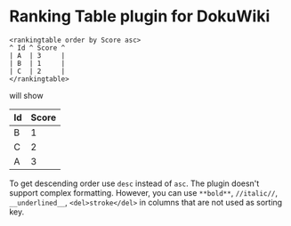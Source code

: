 # Ranking Table plugin for DokuWiki


```
<rankingtable order by Score asc>
^ Id ^ Score ^
| A  | 3     |
| B  | 1     |
| C  | 2     |
</rankingtable>
```

will show

| Id  | Score |
|-----|-------|
| B   | 1     |
| C   | 2     |
| A   | 3     |


To get descending order use `desc` instead of `asc`.
The plugin doesn't support complex formatting.
However, you can use `**bold**`, `//italic//`, `__underlined__`, `<del>stroke</del>` in columns that are not used as sorting key.
